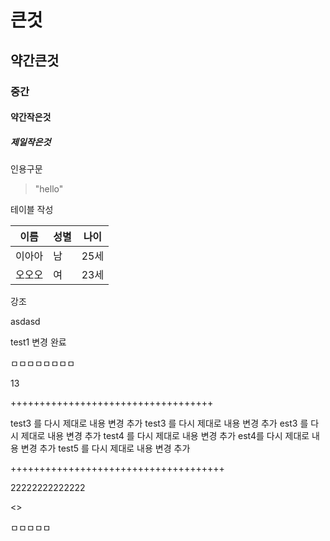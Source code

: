 # 큰것
## 약간큰것
### 중간
#### 약간작은것
##### 제일작은것


인용구문
>"hello"

테이블 작성

이름|성별|나이
---|---|---|
이아아|남|25세
오오오|여|23세




강조

asdasd 

test1 변경 완료



ㅁㅁㅁㅁㅁㅁㅁㅁ

13


+++++++++++++++++++++++++++++++++++

test3 를 다시 제대로 내용 변경 추가
test3 를 다시 제대로 내용 변경 추가
est3 를 다시 제대로 내용 변경 추가
test4 를 다시 제대로 내용 변경 추가
est4를 다시 제대로 내용 변경 추가
test5 를 다시 제대로 내용 변경 추가

+++++++++++++++++++++++++++++++++++++

22222222222222 

<>




ㅁㅁㅁㅁㅁ

